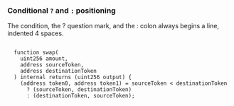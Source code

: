 ### Conditional `?` and `:` positioning

The condition, the ? question mark, and the : colon always begins a line, indented 4 spaces.


```solidity

  function swap(
    uint256 amount,
    address sourceToken,
    address destinationToken
  ) internal returns (uint256 output) {
    (address token0, address token1) = sourceToken < destinationToken
      ? (sourceToken, destinationToken)
      : (destinationToken, sourceToken);
      
```
